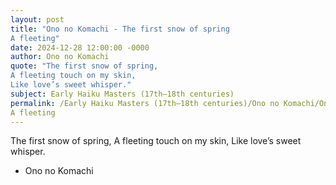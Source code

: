 ```yaml
---
layout: post
title: "Ono no Komachi - The first snow of spring
A fleeting"
date: 2024-12-28 12:00:00 -0000
author: Ono no Komachi
quote: "The first snow of spring,
A fleeting touch on my skin,
Like love’s sweet whisper."
subject: Early Haiku Masters (17th–18th centuries)
permalink: /Early Haiku Masters (17th–18th centuries)/Ono no Komachi/Ono no Komachi - The first snow of spring
A fleeting
---
```


The first snow of spring,
A fleeting touch on my skin,
Like love’s sweet whisper.

- Ono no Komachi
